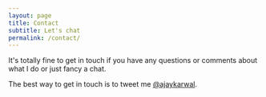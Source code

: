 ```yaml
---
layout: page
title: Contact
subtitle: Let's chat
permalink: /contact/
---
```


It's totally fine to get in touch if you have any questions or comments about what I do or just fancy a chat.

The best way to get in touch is to tweet me <a href="http://www.twitter.com/ajaykarwal" target="_blank" title="Tweet at me">@ajaykarwal</a>.
